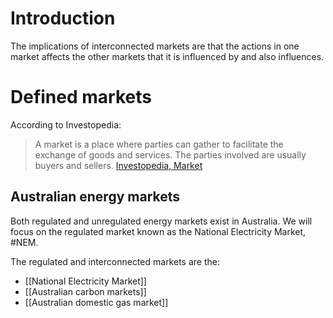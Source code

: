 # Introduction
The implications of interconnected markets are that the actions in one market affects the other markets that it is influenced by and also influences.

# Defined markets
According to Investopedia:
> A market is a place where parties can gather to facilitate the exchange of goods and services. The parties involved are usually buyers and sellers. [Investopedia, Market](https://www.investopedia.com/terms/m/market.asp)

## Australian energy markets 
Both regulated and unregulated energy markets exist in Australia. We will focus on the regulated market known as the National Electricity Market, #NEM.

The regulated and interconnected markets are the:
- [[National Electricity Market]]
- [[Australian carbon markets]]
- [[Australian domestic gas market]]
